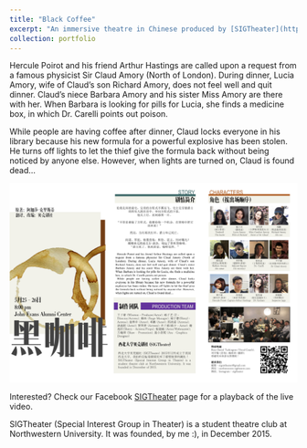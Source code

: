 ```yaml
---
title: "Black Coffee"
excerpt: "An immersive theatre in Chinese produced by [SIGTheater](https://www.northwestern-sigtheater.com). <br/><img src='/images/BCposter.png' width='500'>"
collection: portfolio
---
```

Hercule Poirot and his friend Arthur Hastings are called upon a request from a famous physicist Sir Claud Amory (North of London). During dinner, Lucia Amory, wife of Claud’s son Richard Amory, does not feel well and quit dinner. Claud’s niece Barbara Amory and his sister Miss Amory are there with her. When Barbara is looking for pills for Lucia, she finds a medicine box, in which Dr. Carelli points out poison.

While people are having coffee after dinner, Claud locks everyone in his library because his new formula for a powerful explosive has been stolen. He turns off lights to let the thief give the formula back without being noticed by anyone else. However, when lights are turned on, Claud is found dead…

<img src='/images/BCprogram.png' width='800'><br/>

Interested? Check our Facebook [SIGTheater](https://www.facebook.com/SIGTheater-169997056926436/) page for a playback of the live video. 

SIGTheater (Special Interest Group in Theater) is a student theatre club at Northwestern University. It was founded, by me :), in December 2015. 
